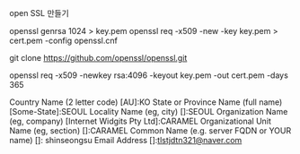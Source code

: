 open SSL 만들기

openssl genrsa 1024 > key.pem
openssl req -x509 -new -key key.pem > cert.pem -config openssl.cnf

git clone https://github.com/openssl/openssl.git

openssl req -x509 -newkey rsa:4096 -keyout key.pem -out cert.pem -days 365


Country Name (2 letter code) [AU]:KO
State or Province Name (full name) [Some-State]:SEOUL
Locality Name (eg, city) []:SEOUL
Organization Name (eg, company) [Internet Widgits Pty Ltd]:CARAMEL
Organizational Unit Name (eg, section) []:CARAMEL
Common Name (e.g. server FQDN or YOUR name) []: shinseongsu
Email Address []:tlstjdtn321@naver.com